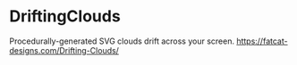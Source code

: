 # DriftingClouds
Procedurally-generated SVG clouds drift across your screen.
https://fatcat-designs.com/Drifting-Clouds/
